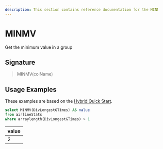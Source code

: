 ```yaml
---
description: This section contains reference documentation for the MINMV function.
---
```


# MINMV

Get the minimum value in a group

## Signature

> MINMV(colName)

## Usage Examples

These examples are based on the [Hybrid Quick Start](../../basics/getting-started/quick-start.md#hybrid).

```sql
select MINMV(DivLongestGTimes) AS value
from airlineStats 
where arraylength(DivLongestGTimes) > 1
```

| value   | 
| ------------- |
| 2 | 
